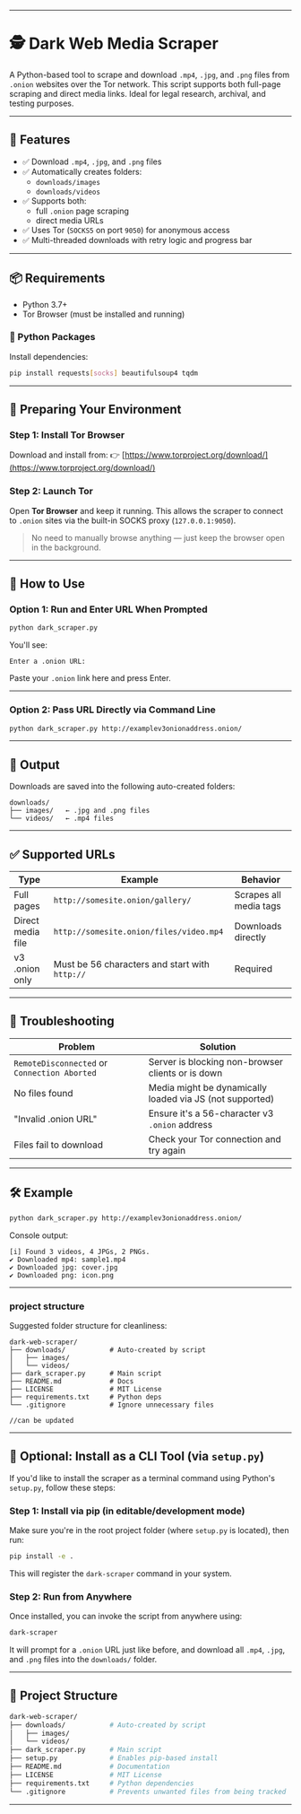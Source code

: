 
---


# 🕵️ Dark Web Media Scraper

A Python-based tool to scrape and download `.mp4`, `.jpg`, and `.png` files from `.onion` websites over the Tor network. This script supports both full-page scraping and direct media links. Ideal for legal research, archival, and testing purposes.

---

## 🔧 Features

- ✅ Download `.mp4`, `.jpg`, and `.png` files
- ✅ Automatically creates folders:
  - `downloads/images`
  - `downloads/videos`
- ✅ Supports both:
  - full `.onion` page scraping
  - direct media URLs
- ✅ Uses Tor (`SOCKS5` on port `9050`) for anonymous access
- ✅ Multi-threaded downloads with retry logic and progress bar

---

## 📦 Requirements

- Python 3.7+
- Tor Browser (must be installed and running)

### 🔌 Python Packages

Install dependencies:

```bash
pip install requests[socks] beautifulsoup4 tqdm
````


---

## 🧪 Preparing Your Environment

### Step 1: Install Tor Browser

Download and install from:
👉 [https://www.torproject.org/download/](https://www.torproject.org/download/)

### Step 2: Launch Tor

Open **Tor Browser** and keep it running. This allows the scraper to connect to `.onion` sites via the built-in SOCKS proxy (`127.0.0.1:9050`).

> No need to manually browse anything — just keep the browser open in the background.

---

## 🚀 How to Use

### Option 1: Run and Enter URL When Prompted

```bash
python dark_scraper.py
```

You'll see:

```
Enter a .onion URL:
```

Paste your `.onion` link here and press Enter.

---

### Option 2: Pass URL Directly via Command Line

```bash
python dark_scraper.py http://examplev3onionaddress.onion/
```

---

## 📁 Output

Downloads are saved into the following auto-created folders:

```
downloads/
├── images/   ← .jpg and .png files
└── videos/   ← .mp4 files
```

---

## ✅ Supported URLs

| Type              | Example                                        | Behavior               |
| ----------------- | ---------------------------------------------- | ---------------------- |
| Full pages        | `http://somesite.onion/gallery/`               | Scrapes all media tags |
| Direct media file | `http://somesite.onion/files/video.mp4`        | Downloads directly     |
| v3 .onion only    | Must be 56 characters and start with `http://` | Required               |

---

## 🧯 Troubleshooting

| Problem                                      | Solution                                                 |
| -------------------------------------------- | -------------------------------------------------------- |
| `RemoteDisconnected` or `Connection Aborted` | Server is blocking non-browser clients or is down        |
| No files found                               | Media might be dynamically loaded via JS (not supported) |
| "Invalid .onion URL"                         | Ensure it's a 56-character v3 `.onion` address           |
| Files fail to download                       | Check your Tor connection and try again                  |

---

## 🛠 Example

```bash
python dark_scraper.py http://examplev3onionaddress.onion/
```

Console output:

```
[i] Found 3 videos, 4 JPGs, 2 PNGs.
✔ Downloaded mp4: sample1.mp4
✔ Downloaded jpg: cover.jpg
✔ Downloaded png: icon.png
```

---

###  **project structure**

Suggested folder structure for cleanliness:

```
dark-web-scraper/
├── downloads/           # Auto-created by script
│   ├── images/
│   └── videos/
├── dark_scraper.py      # Main script
├── README.md            # Docs
├── LICENSE              # MIT License
├── requirements.txt     # Python deps
└── .gitignore           # Ignore unnecessary files

//can be updated 
```


---

## 🧩 Optional: Install as a CLI Tool (via `setup.py`)

If you'd like to install the scraper as a terminal command using Python's `setup.py`, follow these steps:

### Step 1: Install via pip (in editable/development mode)

Make sure you're in the root project folder (where `setup.py` is located), then run:

```bash
pip install -e .
```

This will register the `dark-scraper` command in your system.

### Step 2: Run from Anywhere

Once installed, you can invoke the script from anywhere using:

```bash
dark-scraper
```

It will prompt for a `.onion` URL just like before, and download all `.mp4`, `.jpg`, and `.png` files into the `downloads/` folder.

---

## 📁 Project Structure

```bash
dark-web-scraper/
├── downloads/           # Auto-created by script
│   ├── images/
│   └── videos/
├── dark_scraper.py      # Main script
├── setup.py             # Enables pip-based install
├── README.md            # Documentation
├── LICENSE              # MIT License
├── requirements.txt     # Python dependencies
└── .gitignore           # Prevents unwanted files from being tracked
```

---







